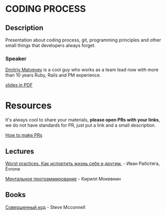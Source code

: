 # CODING PROCESS

## Description

Presentation about coding process, git, programming principles and other small things that developers always forget.

### Speaker

[Dmitriy Matveyev](https://t.me/dmitry_matveyev) is a cool guy who works as a team lead now with more than 10 years Ruby, Rails and PM experience.

[slides in PDF](https://drive.google.com/file/d/1N3ST6bgfw7n0aorqj-QUbNEcJTAf_81H/view?usp=sharing)


# Resources

It's always cool to share your materials, **please open PRs with your links**, we do not have standards for PR, just put a link and a small description.

[How to make PRs](https://help.github.com/articles/creating-a-pull-request/)


## Lectures

[Worst practices. Как испортить жизнь себе и другим.](https://youtu.be/yVla7wKFx0Q) - Иван Работяга, Evrone

[Ментальное программирование](https://www.youtube.com/watch?v=ed7_KX2lCWY) - Кирилл Мокевнин

## Books

[Совершенный код](https://www.ozon.ru/context/detail/id/142768363/) - Steve Mcconnell
